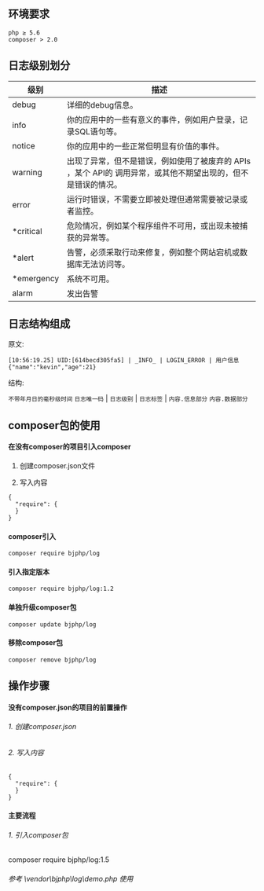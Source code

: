 ## 环境要求
```
php ≥ 5.6
composer > 2.0
```

## 日志级别划分
级别	| 描述
---|---
debug |	详细的debug信息。
info|	你的应用中的一些有意义的事件，例如用户登录，记录SQL语句等。
notice|	你的应用中的一些正常但明显有价值的事件。
warning|	出现了异常，但不是错误，例如使用了被废弃的 APIs ，某个 API的 调用异常，或其他不期望出现的，但不是错误的情况。
error	|运行时错误，不需要立即被处理但通常需要被记录或者监控。
*critical|	危险情况，例如某个程序组件不可用，或出现未被捕获的异常等。
*alert	|告警，必须采取行动来修复，例如整个网站宕机或数据库无法访问等。
*emergency	|系统不可用。
alarm | 发出告警

## 日志结构组成

原文:
```
[10:56:19.25] UID:[614becd305fa5] | _INFO_ | LOGIN_ERROR | 用户信息 {"name":"kevin","age":21}
```

结构:

`不带年月日的毫秒级时间`  `日志唯一码` | `日志级别` | `日志标签` | `内容.信息部分` `内容.数据部分`



## composer包的使用
#### 在没有composer的项目引入composer
1. 创建composer.json文件

2. 写入内容
```
{
  "require": {
  }
}
```

#### composer引入
```
composer require bjphp/log
```

#### 引入指定版本
```
composer require bjphp/log:1.2
```

#### 单独升级composer包
```
composer update bjphp/log
```


#### 移除composer包
```
composer remove bjphp/log
```

## 操作步骤
#### 没有composer.json的项目的前置操作
###### 1. 创建composer.json

###### 2. 写入内容
```
{
  "require": {
  }
}
```

#### 主要流程
###### 1. 引入composer包
composer require bjphp/log:1.5

###### 参考 \vendor\bjphp\log\demo.php 使用